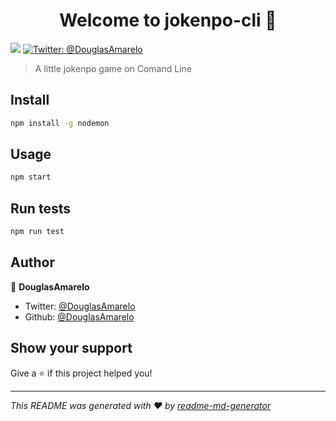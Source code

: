 <h1 align="center">Welcome to jokenpo-cli 👋</h1>
<p>
  <img src="https://img.shields.io/badge/version-1.0.0-blue.svg?cacheSeconds=2592000" />
  <a href="https://twitter.com/DouglasAmarelo">
    <img alt="Twitter: @DouglasAmarelo" src="https://img.shields.io/twitter/follow/DouglasAmarelo.svg?style=social" target="_blank" />
  </a>
</p>

> A little jokenpo game on Comand Line

## Install

```sh
npm install -g nodemon
```

## Usage

```sh
npm start
```

## Run tests

```sh
npm run test
```

## Author

👤 **DouglasAmarelo**

* Twitter: [@DouglasAmarelo](https://twitter.com/DouglasAmarelo)
* Github: [@DouglasAmarelo](https://github.com/DouglasAmarelo)

## Show your support

Give a ⭐️ if this project helped you!

***
_This README was generated with ❤️ by [readme-md-generator](https://github.com/kefranabg/readme-md-generator)_